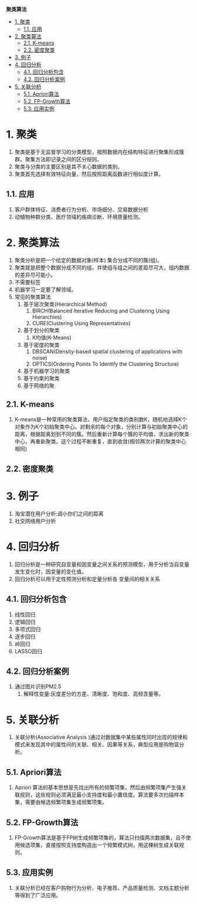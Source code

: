 **聚类算法**
<!-- TOC -->

- [1. 聚类](#1-聚类)
    - [1.1. 应用](#11-应用)
- [2. 聚类算法](#2-聚类算法)
    - [2.1. K-means](#21-k-means)
    - [2.2. 密度聚类](#22-密度聚类)
- [3. 例子](#3-例子)
- [4. 回归分析](#4-回归分析)
    - [4.1. 回归分析包含](#41-回归分析包含)
    - [4.2. 回归分析案例](#42-回归分析案例)
- [5. 关联分析](#5-关联分析)
    - [5.1. Apriori算法](#51-apriori算法)
    - [5.2. FP-Growth算法](#52-fp-growth算法)
    - [5.3. 应用实例](#53-应用实例)

<!-- /TOC -->
# 1. 聚类
1. 聚类是基于无监督学习的分类模型，按照数据内在结构特征进行聚集形成簇群。聚集方法即记录之间的区分规则。
2. 聚类与分类的主要区别是其不关心数据的类别。
3. 聚类首先选择有效特征向量，然后按照距离函数进行相似度计算。 

## 1.1. 应用
1. 客户群体特征、消费者行为分析、市场细分、交易数据分析 
2. 动植物种群分类、医疗领域的疾病诊断、环境质量检测。

# 2. 聚类算法
1. 聚类分析是把一个给定的数据对象(样本) 集合分成不同的簇(组)。 
2. 聚类就是把整个数据分成不同的组，并使组与组之间的差距尽可大，组内数据的差异尽可能小。
3. 不需要标签
4. 机器学习一定要了解领域。
5. 常见的聚类算法
    1. 基于层次聚类(Hierarchical Method) 
        1. BIRCH(Balanced Iterative Reducing and Clustering Using Hierarchies)
        2. CURE(Clustering Using Representatives)
    2. 基于划分的聚类 
        1. K均值(K-Means)
    3. 基于密度的聚类
        1. DBSCAN(Density-based spatial clustering of applications with noise)
        2. OPTICS(Ordering Points To Identify the Clustering Structure)
    3. 基于机器学习的聚类
    4. 基于约束的聚类
    5. 基于网络的聚

## 2.1. K-means
1. K-means是一种常用的聚类算法，用户指定聚类的类别数K，随机地选择K个对象作为K个初始聚类中心。对剩余的每个对象，分别计算与初始聚类中心的距离，根据距离划到不同的簇。然后重新计算每个簇的平均值，求出新的聚类中心，再重新聚类。这个过程不断重复，直到收敛(相邻两次计算的聚类中心相同)

## 2.2. 密度聚类

# 3. 例子
1. 淘宝潜在用户分析:调小你们之间的距离
2. 社交网络用户分析

# 4. 回归分析
1. 回归分析是一种研究自变量和因变量之间关系的预测模型，用于分析当自变量发生变化时，因变量的变化值。
2. 回归分析可以用于定性预测分析和定量分析各 变量间的相关关系 

## 4.1. 回归分析包含
1. 线性回归
2. 逻辑回归
3. 多项式回归
4. 逐步回归
5. 岭回归
6. LASSO回归

## 4.2. 回归分析案例
1. 通过图片识别PM2.5
    1. 解释性变量:灰度差分的方差、清晰度、饱和度、高频含量等。

# 5. 关联分析
1. 关联分析(Associative Analysis )通过对数据集中某些属性同时出现的规律和模式来发现其中的属性间的关联、相关、因果等关系，典型应用是购物篮分析。

## 5.1. Apriori算法
1. Apriori 算法的基本思想是先找出所有的频繁项集，然后由频繁项集产生强关联规则，这些规则必须满足最小支持度和最小置信度。算法要多次扫描样本集，需要由候选频繁项集生成频繁项集。

## 5.2. FP-Growth算法
1. FP-Growth算法是基于FP树生成频繁项集的，算法只扫描两次数据集，且不使用候选项集，直接按照支持度构造出一个频繁模式树，用这棵树生成关联规则。

## 5.3. 应用实例
1. 关联分析已经在客户购物行为分析、电子推荐、产品质量检测、文档主题分析等得到了广泛应用。